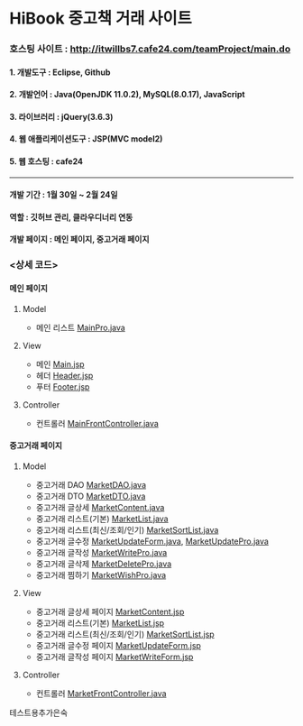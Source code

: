 # HiBook 중고책 거래 사이트
### 호스팅 사이트 : http://itwillbs7.cafe24.com/teamProject/main.do
#### 1. 개발도구 : Eclipse, Github  
#### 2. 개발언어 : Java(OpenJDK 11.0.2), MySQL(8.0.17), JavaScript
#### 3. 라이브러리 : jQuery(3.6.3)
#### 4. 웹 애플리케이션도구 : JSP(MVC model2)
#### 5. 웹 호스팅 : cafe24

***

#### 개발 기간 : 1월 30일 ~ 2월 24일
#### 역할 : 깃허브 관리, 클라우디너리 연동
#### 개발 페이지 : 메인 페이지, 중고거래 페이지 

### <상세 코드>
#### 메인 페이지  
1. Model 
    - 메인 리스트 [MainPro.java](https://github.com/MEMOZ00/Project_team2/blob/cafe24/teamProject/src/main/java/com/itwillbs/main/action/MainPro.java)  

2. View    
    - 메인 [Main.jsp](https://github.com/MEMOZ00/Project_team2/blob/cafe24/teamProject/src/main/webapp/main/main.jsp)  
    - 헤더 [Header.jsp](https://github.com/MEMOZ00/Project_team2/blob/cafe24/teamProject/src/main/webapp/inc/header.jsp)  
    - 푸터 [Footer.jsp](https://github.com/MEMOZ00/Project_team2/blob/cafe24/teamProject/src/main/webapp/inc/footer.jsp)  

3. Controller  
    - 컨트롤러 [MainFrontController.java](https://github.com/MEMOZ00/Project_team2/blob/cafe24/teamProject/src/main/java/com/itwillbs/main/action/MainFrontController.java)  

#### 중고거래 페이지 
1. Model 
    - 중고거래 DAO [MarketDAO.java](https://github.com/MEMOZ00/Project_team2/blob/cafe24/teamProject/src/main/java/com/itwillbs/market/db/MarketDAO.java)  
    - 중고거래 DTO [MarketDTO.java](https://github.com/MEMOZ00/Project_team2/blob/cafe24/teamProject/src/main/java/com/itwillbs/market/db/MarketDTO.java)  
    - 중고거래 글상세 [MarketContent.java](https://github.com/MEMOZ00/Project_team2/blob/cafe24/teamProject/src/main/java/com/itwillbs/market/action/MarketContent.java)   
    - 중고거래 리스트(기본) [MarketList.java](https://github.com/MEMOZ00/Project_team2/blob/cafe24/teamProject/src/main/java/com/itwillbs/market/action/MarketList.java)  
    - 중고거래 리스트(최신/조회/인기) [MarketSortList.java](https://github.com/MEMOZ00/Project_team2/blob/cafe24/teamProject/src/main/java/com/itwillbs/market/action/MarketSortList.java)   
    - 중고거래 글수정 [MarketUpdateForm.java](https://github.com/MEMOZ00/Project_team2/blob/cafe24/teamProject/src/main/java/com/itwillbs/market/action/MarketUpdateForm.java), [MarketUpdatePro.java](https://github.com/MEMOZ00/Project_team2/blob/cafe24/teamProject/src/main/java/com/itwillbs/market/action/MarketUpdatePro.java)  
    - 중고거래 글작성 [MarketWritePro.java](https://github.com/MEMOZ00/Project_team2/blob/cafe24/teamProject/src/main/java/com/itwillbs/market/action/MarketWritePro.java) 
    - 중고거래 글삭제 [MarketDeletePro.java](https://github.com/MEMOZ00/Project_team2/blob/cafe24/teamProject/src/main/java/com/itwillbs/market/action/MarketDeletePro.java)
    - 중고거래 찜하기 [MarketWishPro.java](https://github.com/MEMOZ00/Project_team2/blob/cafe24/teamProject/src/main/java/com/itwillbs/market/action/MarketWishPro.java)
    
2. View  
    - 중고거래 글상세 페이지 [MarketContent.jsp](https://github.com/MEMOZ00/Project_team2/blob/cafe24/teamProject/src/main/webapp/market/MarketContent.jsp)   
    - 중고거래 리스트(기본) [MarketList.jsp](https://github.com/MEMOZ00/Project_team2/blob/cafe24/teamProject/src/main/webapp/market/MarketList.jsp)  
    - 중고거래 리스트(최신/조회/인기) [MarketSortList.jsp](https://github.com/MEMOZ00/Project_team2/blob/cafe24/teamProject/src/main/webapp/market/MarketSortList.jsp)   
    - 중고거래 글수정 페이지 [MarketUpdateForm.jsp](https://github.com/MEMOZ00/Project_team2/blob/cafe24/teamProject/src/main/webapp/market/MarketUpdateForm.jsp)
    - 중고거래 글작성 페이지 [MarketWriteForm.jsp](https://github.com/MEMOZ00/Project_team2/blob/cafe24/teamProject/src/main/webapp/market/MarketWriteForm.jsp)  

3. Controller  
    - 컨트롤러 [MarketFrontController.java](https://github.com/MEMOZ00/Project_team2/blob/cafe24/teamProject/src/main/java/com/itwillbs/market/action/MarketFrontController.java)

테스트용추가은숙
